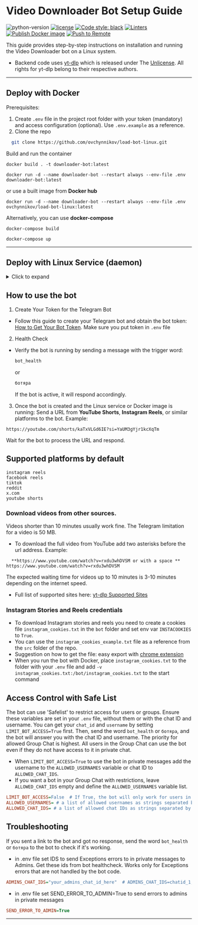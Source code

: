 # Video Downloader Bot Setup Guide

![python-version](https://img.shields.io/badge/python-3.9_|_3.10_|_3.11_|_3.12_|_3.13-blue.svg)
[![license](https://img.shields.io/badge/License-MIT-blue.svg)](LICENSE)
[![Code style: black](https://img.shields.io/badge/code%20style-black-000000.svg)](https://github.com/psf/black)
[![Linters](https://github.com/ovchynnikov/load-bot-linux/actions/workflows/linets.yml/badge.svg)](https://github.com/ovchynnikov/load-bot-linux/actions/workflows/linets.yml)
[![Publish Docker image](https://github.com/ovchynnikov/load-bot-linux/actions/workflows/github-actions-push-image.yml/badge.svg)](https://github.com/ovchynnikov/load-bot-linux/actions/workflows/github-actions-push-image.yml)
[![Push to Remote](https://github.com/ovchynnikov/load-bot-linux/actions/workflows/github-action-push-to-remote.yml/badge.svg)](https://github.com/ovchynnikov/load-bot-linux/actions/workflows/github-action-push-to-remote.yml)

This guide provides step-by-step instructions on installation and running the Video Downloader bot on a Linux system.
- Backend code uses [yt-dlp](https://github.com/yt-dlp/yt-dlp) which is released under The [Unlicense](https://unlicense.org/). All rights for yt-dlp belong to their respective authors.
---

## Deploy with Docker


Prerequisites:
  1. Create `.env` file in the project root folder with your token (mandatory) and access configuration (optional). Use `.env.example` as a reference.
  2. Clone the repo
  ```sh
    git clone https://github.com/ovchynnikov/load-bot-linux.git
  ```
Build and run the container
```
docker build . -t downloader-bot:latest
```
```
docker run -d --name downloader-bot --restart always --env-file .env downloader-bot:latest
```
or use a built image from **Docker hub**
```
docker run -d --name downloader-bot --restart always --env-file .env ovchynnikov/load-bot-linux:latest
```
Alternatively, you can use **docker-compose**
```
docker-compose build
```
```
docker-compose up
```
---

## Deploy with Linux Service (daemon)
<details>
  <summary>Click to expand</summary>
 1. Clone and Install
Clone the repo
```sh
git clone https://github.com/ovchynnikov/load-bot-linux.git
```

 2. Install dependencies
```bash
pip install -r scr/requirements.txt
```
```sh
sudo apt update && sudo apt install ffmpeg -y
```
 3. Change permissions for the yt-dlp
```
sudo chmod a+rx $(which yt-dlp)
```

 4. Create and configure Linux service
```sh
sudo nano /etc/systemd/system/downloader-bot.service
```

Add the following configuration to the file:
```ini
[Unit]
Description=Video Downloader Bot Service
After=network.target

[Service]
User=your_linux_user                                   # <====== REPLACE `your_linux_user` with the username that will run the bot.
WorkingDirectory=/path/to/your/bot                     # <====== REPLACE THIS with the absolute path to your bot's folder.
ExecStart=/usr/bin/python3 /path/to/your/bot/main.py   # <====== REPLACE THIS with the command to start your bot. Adjust if you're using a virtual environment.
Restart=always                                         # Ensures the bot restarts automatically if it crashes.
RestartSec=5
Environment="BOT_TOKEN=your_bot_token"                 # <====== REPLACE THIS with your bot token.
Environment="LOG_LEVEL=INFO"
Environment="LIMIT_BOT_ACCESS=False"                   # <====== REPLACE THIS (value is optional. False by default) Type: Boolean
Environment="ALLOWED_USERNAMES="                       # <====== REPLACE THIS (value is optional) Type: string separated by commas. Example: ALLOWED_USERNAMES=username1,username2,username3
Environment="ALLOWED_CHAT_IDS="                        # <====== REPLACE THIS (value is optional) Type: string separated by commas.  Example: ALLOWED_CHAT_IDS=12349,12345,123456
Environment="INSTACOOKIES=False"                       # <====== REPLACE THIS (value is optional) Type: Boolean. False by default.
Environment="ADMINS_CHAT_IDS="                         # <====== REPLACE THIS (value is optional) Type: string separated by commas. IDS to send Exceptions errors to private messages. Get this from bot health check
Environment="SEND_ERROR_TO_ADMIN=True"                 # <====== REPLACE THIS (value is optional) Type: Boolean.  Send errors to admins in private messages

[Install]
WantedBy=multi-user.target
```

 5. Start the Bot Service

Reload the systemd daemon and start the bot service:

```bash
sudo systemctl daemon-reload
```
```bash
sudo systemctl enable downloader-bot.service
```
```bash
sudo systemctl start downloader-bot.service
```
```bash
sudo systemctl status downloader-bot.service
```

 6. Troubleshooting

- Check the status of the service:
  ```sh
  sudo systemctl status downloader-bot.service
  ```
- View logs for more details:
  ```sh
  journalctl -u downloader-bot.service
  ```
</details>

## How to use the bot

 1. Create Your Token for the Telegram Bot
- Follow this guide to create your Telegram bot and obtain the bot token:
  [How to Get Your Bot Token](https://www.freecodecamp.org/news/how-to-create-a-telegram-bot-using-python/).
  Make sure you put token in `.env` file

 2. Health Check
- Verify the bot is running by sending a message with the trigger word:
  ```sh
  bot_health
  ```
  or
  ```sh
  ботяра
  ```

  If the bot is active, it will respond accordingly.

 3. Once the bot is created and the Linux service or Docker image is running:
  Send a URL from **YouTube Shorts**, **Instagram Reels**, or similar platforms to the bot.
  Example:
  ```
  https://youtube.com/shorts/kaTxVLGd6IE?si=YaUM3gYjr1kcXqTm
  ```
  Wait for the bot to process the URL and respond.

## Supported platforms by default
```
instagram reels
facebook reels
tiktok
reddit
x.com
youtube shorts
```

### Download videos from other sources.
Videos shorter than 10 minutes usually work fine. The Telegram limitation for a video is 50 MB.
- To download the full video from YouTube add two asterisks before the url address.
Example:
```
  **https://www.youtube.com/watch?v=rxdu3whDVSM or with a space ** https://www.youtube.com/watch?v=rxdu3whDVSM
```
The expected waiting time for videos up to 10 minutes is 3-10 minutes depending on the internet speed.
- Full list of supported sites here: [yt-dlp Supported Sites](https://github.com/yt-dlp/yt-dlp/blob/master/supportedsites.md)

### Instagram Stories and Reels credentials
- To download Instagram stories and reels you need to create a cookies file `instagram_cookies.txt` in the `bot` folder and set env var `INSTACOOKIES` to `True`.
- You can use the `instagram_cookies_example.txt` file as a reference from the `src` folder of the repo.
- Suggestion on how to get the file: easy export with [chrome extension](https://chromewebstore.google.com/detail/get-cookiestxt-locally/cclelndahbckbenkjhflpdbgdldlbecc)
- When you run the bot with Docker, place `instagram_cookies.txt` to the folder with your `.env` file and add `-v instagram_cookies.txt:/bot/instagram_cookies.txt` to the start command

## Access Control with Safe List
The bot can use 'Safelist' to restrict access for users or groups.
Ensure these variables are set in your `.env` file, without them or with the chat ID and username.
You can get your `chat_id` and `username` by setting `LIMIT_BOT_ACCESS=True` first. Then, send the word `bot_health` or `ботяра`, and the bot will answer you with the chat ID and username.
The priority for allowed Group Chat is highest. All users in the Group Chat can use the bot even if they do not have access to it in private chat.
- When `LIMIT_BOT_ACCESS=True` to use the bot in private messages add the username to the `ALLOWED_USERNAMES` variable or chat ID to `ALLOWED_CHAT_IDS`.
- If you want a bot in your Group Chat with restrictions, leave `ALLOWED_CHAT_IDS` empty and define the `ALLOWED_USERNAMES` variable list.
```ini
LIMIT_BOT_ACCESS=False  # If True, the bot will only work for users in ALLOWED_USERNAMES or ALLOWED_CHAT_IDS
ALLOWED_USERNAMES= # a list of allowed usernames as strings separated by commas. Example: ALLOWED_USERNAMES=username1,username2,username3
ALLOWED_CHAT_IDS= # a list of allowed chat IDs as strings separated by commas. Example: ALLOWED_CHAT_IDS=-412349,12345,123456
```

## Troubleshooting
If you sent a link to the bot and got no response, send the word `bot_health` or `ботяра` to the bot to check if it's working.

- in .env file set IDS to send Exceptions errors to in private messages to Admins. Get these ids from bot healthcheck.
Works only for Exceptions errors that are not handled by the bot code.

```ini
ADMINS_CHAT_IDS="your_admins_chat_id_here"  # ADMINS_CHAT_IDS=chatid_1,chatid_2,chatid_3
```

- in .env file set SEND_ERROR_TO_ADMIN=True to send errors to admins in private messages

```ini
SEND_ERROR_TO_ADMIN=True
```
---
